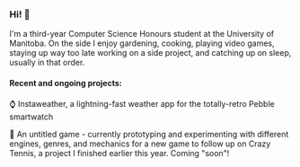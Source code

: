 ### Hi! 👋

I'm a third-year Computer Science Honours student at the University of Manitoba. On the side I enjoy gardening, cooking, playing video games, staying up way too late working on a side project, and catching up on sleep, usually in that order.

#### Recent and ongoing projects:

⌚ Instaweather, a lightning-fast weather app for the totally-retro Pebble smartwatch

🔮 An untitled game - currently prototyping and experimenting with different engines, genres, and mechanics for a new game to follow up on Crazy Tennis, a project I finished earlier this year. Coming "soon"!

<!--
**drkitt/drkitt** is a ✨ _special_ ✨ repository because its `README.md` (this file) appears on your GitHub profile.

Here are some ideas to get you started:

- 🔭 I’m currently working on ...
- 🌱 I’m currently learning ...
- 👯 I’m looking to collaborate on ...
- 🤔 I’m looking for help with ...
- 💬 Ask me about ...
- 📫 How to reach me: ...
- 😄 Pronouns: ...
- ⚡ Fun fact: ...
-->
